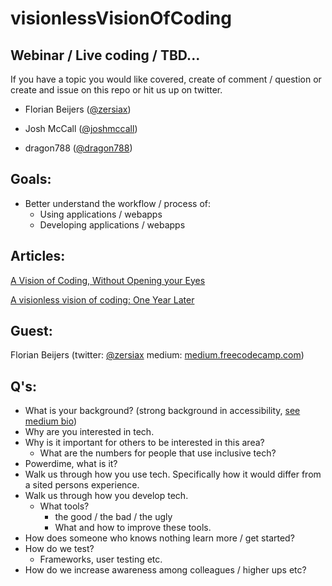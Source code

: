 # visionlessVisionOfCoding

## Webinar / Live coding / TBD...
If you have a topic you would like covered, create of comment / question or create and issue on this repo or hit us up on twitter. 

- Florian Beijers ([@zersiax](https://twitter.com/zersiax))

- Josh McCall ([@joshmccall](https://twitter.com/joshmccall))

- dragon788 ([@dragon788](https://twitter.com/dragon788))

## Goals: 
- Better understand the workflow / process of:
  - Using applications / webapps
  - Developing applications / webapps


## Articles:

[A Vision of Coding, Without Opening your Eyes](https://medium.freecodecamp.com/looking-back-to-what-started-it-all-731ef5424aec#.flvcxn7kr)

[A visionless vision of coding: One Year Later](https://medium.com/@zersiax/a-visionless-vision-of-coding-one-year-later-f1c457d70489#.iiwt3bqzg)

## Guest: 
Florian Beijers (twitter: [@zersiax](https://twitter.com/zersiax) medium: [medium.freecodecamp.com](https://medium.freecodecamp.com/@zersiax))

## Q's: 
- What is your background? (strong background in accessibility, [see medium bio](https://medium.freecodecamp.com/@zersiax))
- Why are you interested in tech.
- Why is it important for others to be interested in this area?
  - What are the numbers for people that use inclusive tech?  
- Powerdime, what is it?
- Walk us through how you use tech. Specifically how it would differ from a sited persons experience. 
- Walk us through how you develop tech.
  - What tools?
    - the good / the bad / the ugly
    - What and how to improve these tools. 
- How does someone who knows nothing learn more / get started?
- How do we test? 
  - Frameworks, user testing etc.    
- How do we increase awareness among colleagues / higher ups etc?
